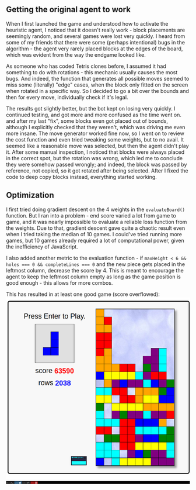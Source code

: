## Getting the original agent to work

When I first launched the game and understood how to activate the heuristic agent, I noticed that it doesn't really work - block placements are seemingly random, and several games were lost very quickly. I heard from some of my friends that there were some (perhaps intentional) bugs in the algorithm - the agent very rarely placed blocks at the edges of the board, which was evident from the way the endgame looked like.

As someone who has coded Tetris clones before, I assumed it had something to do with rotations - this mechanic usually causes the most bugs. And indeed, the function that generates all possible moves seemed to miss some (literally) "edge" cases, when the block only fitted on the screen when rotated in a specific way. So I decided to go a bit over the bounds and then for every move, individually check if it's legal.

The results got slightly better, but the bot kept on losing very quickly. I continued testing, and got more and more confused as the time went on. and after my last "fix", some blocks even got placed out of bounds, although I explicitly checked that they weren't, which was driving me even more insane. The move generator worked fine now, so I went on to review the cost function and even tried tweaking some weights, but to no avail. It seemed like a reasonable move was selected, but then the agent didn't play it. After some manual inspection, I noticed that blocks were always placed in the correct spot, but the rotation was wrong, which led me to conclude they were somehow passed wrongly; and indeed, the block was passed by reference, not copied, so it got rotated after being selected. After I fixed the code to deep copy blocks instead, everything started working.

## Optimization

I first tried doing gradient descent on the 4 weights in the `evaluateBoard()` function. But I ran into a problem - end score varied a lot from game to game, and it was nearly impossible to evaluate a reliable loss function from the weights. Due to that, gradient descent gave quite a chaotic result even when I tried taking the median of $10$ games. I could've tried running more games, but $10$ games already required a lot of computational power, given the inefficiency of JavaScript.

I also added another metric to the evaluation function - if `maxHeight < 6 && holes === 0 && completeLines === 0` and the new piece gets placed in the leftmost column, decrease the score by $4$. This is meant to encourage the agent to keep the leftmost column empty as long as the game position is good enough - this allows for more combos.

This has resulted in at least one good game (score overflowed):
![](demo.png)
